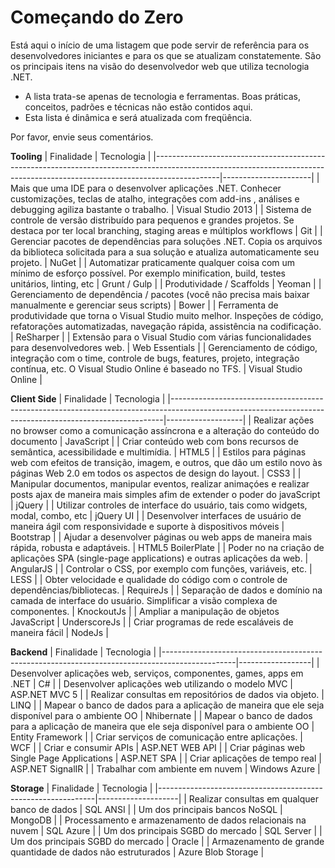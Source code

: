 Começando do Zero
===============

Está aqui o início de uma listagem que pode servir de referência para os desenvolvedores iniciantes e para os que se atualizam constatemente. São os principais itens na visão do desenvolvedor web que utiliza tecnologia .NET.

- A lista trata-se apenas de tecnologia e ferramentas. Boas práticas, conceitos, padrões e técnicas não estão contidos aqui. 
- Esta lista é dinâmica e será atualizada com freqüência. 

Por favor, envie seus comentários.

**Tooling**
| Finalidade                                                                                                                                                                 | Tecnologia           |
|----------------------------------------------------------------------------------------------------------------------------------------------------------------------------|----------------------|
| Mais que uma IDE para o desenvolver aplicações .NET. Conhecer customizações, teclas de atalho, integrações com add-ins , análises e debugging agiliza bastante o trabalho. | Visual Studio 2013   |
| Sistema de controle de versão distribuído para pequenos e grandes projetos. Se destaca por ter local branching, staging areas e múltiplos workflows                        | Git                  |
| Gerenciar pacotes de dependências para soluções .NET. Copia os arquivos da biblioteca solicitada para a sua solução e atualiza automaticamente seu projeto.                | NuGet                |
| Automatizar praticamente qualquer coisa com um mínimo de esforço possível. Por exemplo minification, build, testes unitários, linting, etc                                 | Grunt / Gulp         |
| Produtividade / Scaffolds                                                                                                                                                  | Yeoman               |
| Gerenciamento de dependência / pacotes (você não precisa mais baixar manualmente e gerenciar seus scripts)                                                                 | Bower                |
| Ferramenta de produtividade que torna o Visual Studio muito melhor. Inspeções de código, refatorações automatizadas, navegação rápida, assistência na codificação.         | ReSharper            |
| Extensão para o Visual Studio com várias funcionalidades para desenvolvedores web.                                                                                         | Web Essentials       |
| Gerenciamento de código, integração com o time, controle de bugs, features, projeto, integração contínua, etc. O Visual Studio Online é baseado no TFS.                    | Visual Studio Online |

**Client Side**
| Finalidade                                                                                                                                               | Tecnologia        |
|----------------------------------------------------------------------------------------------------------------------------------------------------------|-------------------|
| Realizar ações no browser como a comunicação assíncrona e a alteração do conteúdo do documento                                                           | JavaScript        |
| Criar conteúdo web com bons recursos de semântica, acessibilidade e multimídia.                                                                          | HTML5             |
| Estilos para páginas web com efeitos de transição, imagem, e outros, que dão um estilo novo às páginas Web 2.0 em todos os aspectos de design do layout. | CSS3              |
| Manipular documentos, manipular eventos, realizar animaçóes e realizar posts ajax de maneira mais simples afim de extender o poder do javaScript         | jQuery            |
| Utilizar controles de interface do usuário, tais como widgets, modal, combo, etc                                                                         | jQuery UI         |
| Desenvolver interfaces de usuário de maneira ágil com responsividade e suporte à dispositivos móveis                                                     | Bootstrap         |
| Ajudar a desenvolver páginas ou web apps de maneira mais rápida, robusta e adaptáveis.                                                                   | HTML5 BoilerPlate |
| Poder no na criação de aplicações SPA (single-page applications) e outras aplicações da web.                                                             | AngularJS         |
| Controlar o CSS, por exemplo com funções, variáveis, etc.                                                                                                | LESS              |
| Obter velocidade e qualidade do código com o controle de dependências/bibliotecas.                                                                       | RequireJs         |
| Separação de dados e domínio na camada de interface do usuário. Simplificar a visão complexa de componentes.                                             | KnockoutJs        |
| Ampliar a manipulação de objetos JavaScript                                                                                                              | UnderscoreJs      |
| Criar  programas de rede escaláveis de maneira fácil                                                                                                     | NodeJs            |

**Backend**
| Finalidade                                                                                     | Tecnologia       |
|------------------------------------------------------------------------------------------------|------------------|
| Desenvolver aplicações web, serviços, componentes, games, apps em .NET                         | C#               |
| Desenvolver aplicações web utilizando o modelo MVC                                             | ASP.NET MVC 5    |
| Realizar consultas em repositórios de dados via objeto.                                        | LINQ             |
| Mapear o banco de dados para a aplicação de maneira que ele seja disponível para o ambiente OO | Nhibernate       |
| Mapear o banco de dados para a aplicação de maneira que ele seja disponível para o ambiente OO | Entity Framework |
| Criar serviços de comunicação entre aplicações.                                                | WCF              |
| Criar e consumir APIs                                                                          | ASP.NET WEB API  |
| Criar páginas web Single Page Applications                                                     | ASP.NET SPA      |
| Criar aplicações de tempo real                                                                 | ASP.NET SignalIR |
| Trabalhar com ambiente em nuvem                                                                | Windows Azure    |

**Storage**
| Finalidade                                                   | Tecnologia         |
|--------------------------------------------------------------|--------------------|
| Realizar consultas em qualquer banco de dados                | SQL ANSI           |
| Um dos principais bancos NoSQL                               | MongoDB            |
| Processamento e armazenamento de dados relacionais na nuvem  | SQL Azure          |
| Um dos principais SGBD do mercado                            | SQL Server         |
| Um dos principais SGBD do mercado                            | Oracle             |
| Armazenamento de grande quantidade de dados não estruturados | Azure Blob Storage |

